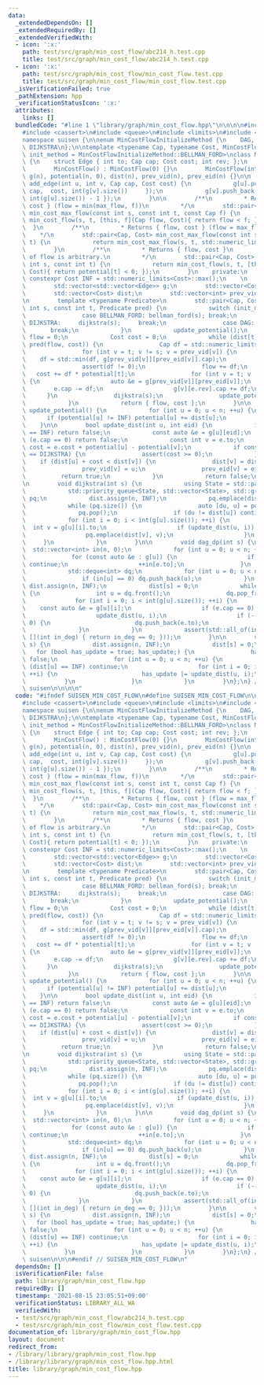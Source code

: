 ```yaml
---
data:
  _extendedDependsOn: []
  _extendedRequiredBy: []
  _extendedVerifiedWith:
  - icon: ':x:'
    path: test/src/graph/min_cost_flow/abc214_h.test.cpp
    title: test/src/graph/min_cost_flow/abc214_h.test.cpp
  - icon: ':x:'
    path: test/src/graph/min_cost_flow/min_cost_flow.test.cpp
    title: test/src/graph/min_cost_flow/min_cost_flow.test.cpp
  _isVerificationFailed: true
  _pathExtension: hpp
  _verificationStatusIcon: ':x:'
  attributes:
    links: []
  bundledCode: "#line 1 \"library/graph/min_cost_flow.hpp\"\n\n\n\n#include <algorithm>\n\
    #include <cassert>\n#include <queue>\n#include <limits>\n#include <vector>\n\n\
    namespace suisen {\n\nenum MinCostFlowInitializeMethod {\n    DAG, BELLMAN_FORD,\
    \ DIJKSTRA\n};\n\ntemplate <typename Cap, typename Cost, MinCostFlowInitializeMethod\
    \ init_method = MinCostFlowInitializeMethod::BELLMAN_FORD>\nclass MinCostFlow\
    \ {\n    struct Edge { int to; Cap cap; Cost cost; int rev; };\n    public:\n\
    \        MinCostFlow() : MinCostFlow(0) {}\n        MinCostFlow(int n) : n(n),\
    \ g(n), potential(n, 0), dist(n), prev_vid(n), prev_eid(n) {}\n\n        void\
    \ add_edge(int u, int v, Cap cap, Cost cost) {\n            g[u].push_back({ v,\
    \ cap,  cost, int(g[v].size())     });\n            g[v].push_back({ u,   0, -cost,\
    \ int(g[u].size()) - 1 });\n        }\n\n        /**\n         * Returns { flow,\
    \ cost } (flow = min(max_flow, f))\n         */\n        std::pair<Cap, Cost>\
    \ min_cost_max_flow(const int s, const int t, const Cap f) {\n            return\
    \ min_cost_flow(s, t, [this, f](Cap flow, Cost){ return flow < f; });\n      \
    \  }\n        /**\n         * Returns { flow, cost } (flow = max_flow)\n     \
    \    */\n        std::pair<Cap, Cost> min_cost_max_flow(const int s, const int\
    \ t) {\n            return min_cost_max_flow(s, t, std::numeric_limits<Cap>::max());\n\
    \        }\n        /**\n         * Returns { flow, cost }\n         * amount\
    \ of flow is arbitrary.\n         */\n        std::pair<Cap, Cost> min_cost_flow(const\
    \ int s, const int t) {\n            return min_cost_flow(s, t, [this, t](Cap,\
    \ Cost){ return potential[t] < 0; });\n        }\n    private:\n        static\
    \ constexpr Cost INF = std::numeric_limits<Cost>::max();\n    \n        int n;\n\
    \        std::vector<std::vector<Edge>> g;\n        std::vector<Cost> potential;\n\
    \        std::vector<Cost> dist;\n        std::vector<int> prev_vid, prev_eid;\n\
    \n        template <typename Predicate>\n        std::pair<Cap, Cost> min_cost_flow(const\
    \ int s, const int t, Predicate pred) {\n            switch (init_method) {\n\
    \                case BELLMAN_FORD: bellman_ford(s); break;\n                case\
    \ DIJKSTRA:     dijkstra(s);     break;\n                case DAG:          dag_dp(s);\
    \       break;\n            }\n            update_potential();\n            Cap\
    \ flow = 0;\n            Cost cost = 0;\n            while (dist[t] != INF and\
    \ pred(flow, cost)) {\n                Cap df = std::numeric_limits<Cap>::max();\n\
    \                for (int v = t; v != s; v = prev_vid[v]) {\n                \
    \    df = std::min(df, g[prev_vid[v]][prev_eid[v]].cap);\n                }\n\
    \                assert(df != 0);\n                flow += df;\n             \
    \   cost += df * potential[t];\n                for (int v = t; v != s; v = prev_vid[v])\
    \ {\n                    auto &e = g[prev_vid[v]][prev_eid[v]];\n            \
    \        e.cap -= df;\n                    g[v][e.rev].cap += df;\n          \
    \      }\n                dijkstra(s);\n                update_potential();\n\
    \            }\n            return { flow, cost };\n        }\n\n        void\
    \ update_potential() {\n            for (int u = 0; u < n; ++u) {\n          \
    \      if (potential[u] != INF) potential[u] += dist[u];\n            }\n    \
    \    }\n\n        bool update_dist(int u, int eid) {\n            if (dist[u]\
    \ == INF) return false;\n            const auto &e = g[u][eid];\n            if\
    \ (e.cap == 0) return false;\n            const int v = e.to;\n            Cost\
    \ cost = e.cost + potential[u] - potential[v];\n            if constexpr (init_method\
    \ == DIJKSTRA) {\n                assert(cost >= 0);\n            }\n        \
    \    if (dist[u] + cost < dist[v]) {\n                dist[v] = dist[u] + cost;\n\
    \                prev_vid[v] = u;\n                prev_eid[v] = eid;\n      \
    \          return true;\n            }\n            return false;\n        }\n\
    \n        void dijkstra(int s) {\n            using State = std::pair<Cost, int>;\n\
    \            std::priority_queue<State, std::vector<State>, std::greater<State>>\
    \ pq;\n            dist.assign(n, INF);\n            pq.emplace(dist[s] = 0, s);\n\
    \            while (pq.size()) {\n                auto [du, u] = pq.top();\n \
    \               pq.pop();\n                if (du != dist[u]) continue;\n    \
    \            for (int i = 0; i < int(g[u].size()); ++i) {\n                  \
    \  int v = g[u][i].to;\n                    if (update_dist(u, i)) {\n       \
    \                 pq.emplace(dist[v], v);\n                    }\n           \
    \     }\n            }\n        }\n\n        void dag_dp(int s) {\n          \
    \  std::vector<int> in(n, 0);\n            for (int u = 0; u < n; ++u) {\n   \
    \             for (const auto &e : g[u]) {\n                    if (e.cap == 0)\
    \ continue;\n                    ++in[e.to];\n                }\n            }\n\
    \            std::deque<int> dq;\n            for (int u = 0; u < n; ++u) {\n\
    \                if (in[u] == 0) dq.push_back(u);\n            }\n           \
    \ dist.assign(n, INF);\n            dist[s] = 0;\n            while (dq.size())\
    \ {\n                int u = dq.front();\n                dq.pop_front();\n  \
    \              for (int i = 0; i < int(g[u].size()); ++i) {\n                \
    \    const auto &e = g[u][i];\n                    if (e.cap == 0) continue;\n\
    \                    update_dist(u, i);\n                    if (--in[e.to] ==\
    \ 0) {\n                        dq.push_back(e.to);\n                    }\n \
    \               }\n            }\n            assert(std::all_of(in.begin(), in.end(),\
    \ [](int in_deg) { return in_deg == 0; }));\n        }\n\n        void bellman_ford(int\
    \ s) {\n            dist.assign(n, INF);\n            dist[s] = 0;\n         \
    \   for (bool has_update = true; has_update;) {\n                has_update =\
    \ false;\n                for (int u = 0; u < n; ++u) {\n                    if\
    \ (dist[u] == INF) continue;\n                    for (int i = 0; i < int(g[u].size());\
    \ ++i) {\n                        has_update |= update_dist(u, i);\n         \
    \           }\n                }\n            }\n        }\n};\n} // namespace\
    \ suisen\n\n\n\n"
  code: "#ifndef SUISEN_MIN_COST_FLOW\n#define SUISEN_MIN_COST_FLOW\n\n#include <algorithm>\n\
    #include <cassert>\n#include <queue>\n#include <limits>\n#include <vector>\n\n\
    namespace suisen {\n\nenum MinCostFlowInitializeMethod {\n    DAG, BELLMAN_FORD,\
    \ DIJKSTRA\n};\n\ntemplate <typename Cap, typename Cost, MinCostFlowInitializeMethod\
    \ init_method = MinCostFlowInitializeMethod::BELLMAN_FORD>\nclass MinCostFlow\
    \ {\n    struct Edge { int to; Cap cap; Cost cost; int rev; };\n    public:\n\
    \        MinCostFlow() : MinCostFlow(0) {}\n        MinCostFlow(int n) : n(n),\
    \ g(n), potential(n, 0), dist(n), prev_vid(n), prev_eid(n) {}\n\n        void\
    \ add_edge(int u, int v, Cap cap, Cost cost) {\n            g[u].push_back({ v,\
    \ cap,  cost, int(g[v].size())     });\n            g[v].push_back({ u,   0, -cost,\
    \ int(g[u].size()) - 1 });\n        }\n\n        /**\n         * Returns { flow,\
    \ cost } (flow = min(max_flow, f))\n         */\n        std::pair<Cap, Cost>\
    \ min_cost_max_flow(const int s, const int t, const Cap f) {\n            return\
    \ min_cost_flow(s, t, [this, f](Cap flow, Cost){ return flow < f; });\n      \
    \  }\n        /**\n         * Returns { flow, cost } (flow = max_flow)\n     \
    \    */\n        std::pair<Cap, Cost> min_cost_max_flow(const int s, const int\
    \ t) {\n            return min_cost_max_flow(s, t, std::numeric_limits<Cap>::max());\n\
    \        }\n        /**\n         * Returns { flow, cost }\n         * amount\
    \ of flow is arbitrary.\n         */\n        std::pair<Cap, Cost> min_cost_flow(const\
    \ int s, const int t) {\n            return min_cost_flow(s, t, [this, t](Cap,\
    \ Cost){ return potential[t] < 0; });\n        }\n    private:\n        static\
    \ constexpr Cost INF = std::numeric_limits<Cost>::max();\n    \n        int n;\n\
    \        std::vector<std::vector<Edge>> g;\n        std::vector<Cost> potential;\n\
    \        std::vector<Cost> dist;\n        std::vector<int> prev_vid, prev_eid;\n\
    \n        template <typename Predicate>\n        std::pair<Cap, Cost> min_cost_flow(const\
    \ int s, const int t, Predicate pred) {\n            switch (init_method) {\n\
    \                case BELLMAN_FORD: bellman_ford(s); break;\n                case\
    \ DIJKSTRA:     dijkstra(s);     break;\n                case DAG:          dag_dp(s);\
    \       break;\n            }\n            update_potential();\n            Cap\
    \ flow = 0;\n            Cost cost = 0;\n            while (dist[t] != INF and\
    \ pred(flow, cost)) {\n                Cap df = std::numeric_limits<Cap>::max();\n\
    \                for (int v = t; v != s; v = prev_vid[v]) {\n                \
    \    df = std::min(df, g[prev_vid[v]][prev_eid[v]].cap);\n                }\n\
    \                assert(df != 0);\n                flow += df;\n             \
    \   cost += df * potential[t];\n                for (int v = t; v != s; v = prev_vid[v])\
    \ {\n                    auto &e = g[prev_vid[v]][prev_eid[v]];\n            \
    \        e.cap -= df;\n                    g[v][e.rev].cap += df;\n          \
    \      }\n                dijkstra(s);\n                update_potential();\n\
    \            }\n            return { flow, cost };\n        }\n\n        void\
    \ update_potential() {\n            for (int u = 0; u < n; ++u) {\n          \
    \      if (potential[u] != INF) potential[u] += dist[u];\n            }\n    \
    \    }\n\n        bool update_dist(int u, int eid) {\n            if (dist[u]\
    \ == INF) return false;\n            const auto &e = g[u][eid];\n            if\
    \ (e.cap == 0) return false;\n            const int v = e.to;\n            Cost\
    \ cost = e.cost + potential[u] - potential[v];\n            if constexpr (init_method\
    \ == DIJKSTRA) {\n                assert(cost >= 0);\n            }\n        \
    \    if (dist[u] + cost < dist[v]) {\n                dist[v] = dist[u] + cost;\n\
    \                prev_vid[v] = u;\n                prev_eid[v] = eid;\n      \
    \          return true;\n            }\n            return false;\n        }\n\
    \n        void dijkstra(int s) {\n            using State = std::pair<Cost, int>;\n\
    \            std::priority_queue<State, std::vector<State>, std::greater<State>>\
    \ pq;\n            dist.assign(n, INF);\n            pq.emplace(dist[s] = 0, s);\n\
    \            while (pq.size()) {\n                auto [du, u] = pq.top();\n \
    \               pq.pop();\n                if (du != dist[u]) continue;\n    \
    \            for (int i = 0; i < int(g[u].size()); ++i) {\n                  \
    \  int v = g[u][i].to;\n                    if (update_dist(u, i)) {\n       \
    \                 pq.emplace(dist[v], v);\n                    }\n           \
    \     }\n            }\n        }\n\n        void dag_dp(int s) {\n          \
    \  std::vector<int> in(n, 0);\n            for (int u = 0; u < n; ++u) {\n   \
    \             for (const auto &e : g[u]) {\n                    if (e.cap == 0)\
    \ continue;\n                    ++in[e.to];\n                }\n            }\n\
    \            std::deque<int> dq;\n            for (int u = 0; u < n; ++u) {\n\
    \                if (in[u] == 0) dq.push_back(u);\n            }\n           \
    \ dist.assign(n, INF);\n            dist[s] = 0;\n            while (dq.size())\
    \ {\n                int u = dq.front();\n                dq.pop_front();\n  \
    \              for (int i = 0; i < int(g[u].size()); ++i) {\n                \
    \    const auto &e = g[u][i];\n                    if (e.cap == 0) continue;\n\
    \                    update_dist(u, i);\n                    if (--in[e.to] ==\
    \ 0) {\n                        dq.push_back(e.to);\n                    }\n \
    \               }\n            }\n            assert(std::all_of(in.begin(), in.end(),\
    \ [](int in_deg) { return in_deg == 0; }));\n        }\n\n        void bellman_ford(int\
    \ s) {\n            dist.assign(n, INF);\n            dist[s] = 0;\n         \
    \   for (bool has_update = true; has_update;) {\n                has_update =\
    \ false;\n                for (int u = 0; u < n; ++u) {\n                    if\
    \ (dist[u] == INF) continue;\n                    for (int i = 0; i < int(g[u].size());\
    \ ++i) {\n                        has_update |= update_dist(u, i);\n         \
    \           }\n                }\n            }\n        }\n};\n} // namespace\
    \ suisen\n\n\n#endif // SUISEN_MIN_COST_FLOW\n"
  dependsOn: []
  isVerificationFile: false
  path: library/graph/min_cost_flow.hpp
  requiredBy: []
  timestamp: '2021-08-15 23:05:51+09:00'
  verificationStatus: LIBRARY_ALL_WA
  verifiedWith:
  - test/src/graph/min_cost_flow/abc214_h.test.cpp
  - test/src/graph/min_cost_flow/min_cost_flow.test.cpp
documentation_of: library/graph/min_cost_flow.hpp
layout: document
redirect_from:
- /library/library/graph/min_cost_flow.hpp
- /library/library/graph/min_cost_flow.hpp.html
title: library/graph/min_cost_flow.hpp
---
```

